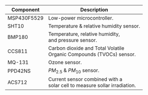 |Component| Description|
| --- | --- |
|MSP430F5529|Low-power microcontroller.|
|SHT10| Temperature & relative humidity sensor.|
|BMP180| Temperature, relative humidity,<br /> and pressure sensor.|
|CCS811| Carbon dioxide and Total Volatile<br /> Organic Compounds (TVOCs) sensor.|
|MQ-131| Ozone sensor.|
|PPD42NS|$PM_{2.5}$ & $PM_{10}$ sensor.|
|ACS712| Current sensor combined with a<br /> solar cell to measure sollar irradiation.|

